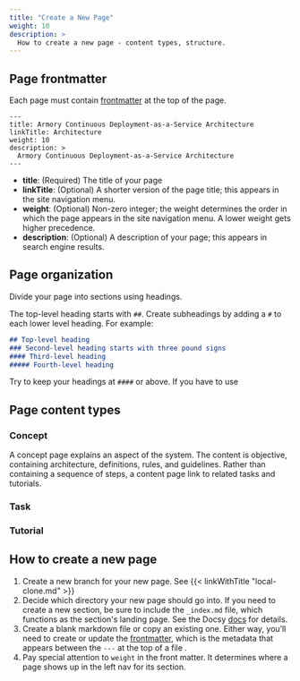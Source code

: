 ```yaml
---
title: "Create a New Page"
weight: 10
description: >
  How to create a new page - content types, structure.
---
```


## Page frontmatter

Each page must contain [frontmatter](https://www.docsy.dev/docs/adding-content/content/#page-frontmatter) at the top of the page.

```
---
title: Armory Continuous Deployment-as-a-Service Architecture
linkTitle: Architecture
weight: 10
description: >
  Armory Continuous Deployment-as-a-Service Architecture
---
```

* **title**: (Required) The title of your page
* **linkTitle**: (Optional) A shorter version of the page title; this appears in the site navigation menu.
* **weight**: (Optional) Non-zero integer; the weight determines the order in which the page appears in the site navigation menu. A lower weight gets higher precedence.
* **description**: (Optional) A description of your page; this appears in search engine results.

## Page organization

Divide your page into sections using headings.

The top-level heading starts with `##`. Create subheadings by adding a `#` to each lower level heading. For example:

```markdown
## Top-level heading
### Second-level heading starts with three pound signs
#### Third-level heading
##### Fourth-level heading
```

Try to keep your headings at `####` or above. If you have to use
## Page content types



### Concept

A concept page explains an aspect of the system. The content is objective, containing architecture, definitions, rules, and guidelines. Rather than containing a sequence of steps, a content page link to related tasks and tutorials.



### Task


### Tutorial



## How to create a new page


1. Create a new branch for your new page. See {{< linkWithTitle "local-clone.md" >}}
1. Decide which directory your new page should go into. If you need to create a new section, be sure to include the `_index.md` file, which functions as the section's landing page. See the Docsy [docs](https://www.docsy.dev/docs/adding-content/content/#docs-section-landing-pages) for details.
1. Create a blank markdown file or copy an existing one. Either way, you’ll need to create or update the [frontmatter](https://www.docsy.dev/docs/adding-content/content/#page-frontmatter), which is the metadata that appears between the `---` at the top of a file .
1. Pay special attention to `weight` in the front matter. It determines where a page shows up in the left nav for its section. 
